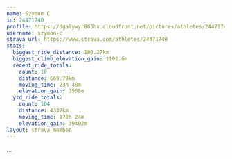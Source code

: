 ```yaml
---
name: Szymon C
id: 24471740
profile: https://dgalywyr863hv.cloudfront.net/pictures/athletes/24471740/7213253/3/large.jpg
username: szymon-c
strava_url: https://www.strava.com/athletes/24471740
stats:
  biggest_ride_distance: 180.27km
  biggest_climb_elevation_gain: 1102.6m
  recent_ride_totals:
    count: 10
    distance: 669.79km
    moving_time: 23h 48m
    elevation_gain: 3568m
  ytd_ride_totals:
    count: 104
    distance: 4337km
    moving_time: 178h 24m
    elevation_gain: 39402m
layout: strava_member
--- 
```

...
